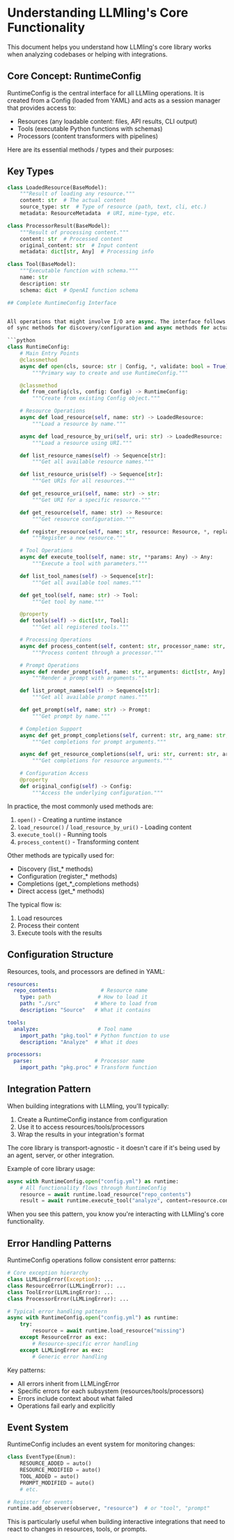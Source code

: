 # Understanding LLMling's Core Functionality

This document helps you understand how LLMling's core library works when analyzing codebases or helping with integrations.

## Core Concept: RuntimeConfig

RuntimeConfig is the central interface for all LLMling operations. It is created from a Config (loaded from YAML) and acts as a session manager that provides access to:
- Resources (any loadable content: files, API results, CLI output)
- Tools (executable Python functions with schemas)
- Processors (content transformers with pipelines)

Here are its essential methods / types and their purposes:

## Key Types

```python
class LoadedResource(BaseModel):
    """Result of loading any resource."""
    content: str  # The actual content
    source_type: str  # Type of resource (path, text, cli, etc.)
    metadata: ResourceMetadata  # URI, mime-type, etc.

class ProcessorResult(BaseModel):
    """Result of processing content."""
    content: str  # Processed content
    original_content: str  # Input content
    metadata: dict[str, Any]  # Processing info

class Tool(BaseModel):
    """Executable function with schema."""
    name: str
    description: str
    schema: dict  # OpenAI function schema

## Complete RuntimeConfig Interface


All operations that might involve I/O are async. The interface follows a consistent pattern
of sync methods for discovery/configuration and async methods for actual operations.

```python
class RuntimeConfig:
    # Main Entry Points
    @classmethod
    async def open(cls, source: str | Config, *, validate: bool = True) -> RuntimeConfig:
        """Primary way to create and use RuntimeConfig."""

    @classmethod
    def from_config(cls, config: Config) -> RuntimeConfig:
        """Create from existing Config object."""

    # Resource Operations
    async def load_resource(self, name: str) -> LoadedResource:
        """Load a resource by name."""

    async def load_resource_by_uri(self, uri: str) -> LoadedResource:
        """Load a resource using URI."""

    def list_resource_names(self) -> Sequence[str]:
        """Get all available resource names."""

    def list_resource_uris(self) -> Sequence[str]:
        """Get URIs for all resources."""

    def get_resource_uri(self, name: str) -> str:
        """Get URI for a specific resource."""

    def get_resource(self, name: str) -> Resource:
        """Get resource configuration."""

    def register_resource(self, name: str, resource: Resource, *, replace: bool = False):
        """Register a new resource."""

    # Tool Operations
    async def execute_tool(self, name: str, **params: Any) -> Any:
        """Execute a tool with parameters."""

    def list_tool_names(self) -> Sequence[str]:
        """Get all available tool names."""

    def get_tool(self, name: str) -> Tool:
        """Get tool by name."""

    @property
    def tools(self) -> dict[str, Tool]:
        """Get all registered tools."""

    # Processing Operations
    async def process_content(self, content: str, processor_name: str, **kwargs):
        """Process content through a processor."""

    # Prompt Operations
    async def render_prompt(self, name: str, arguments: dict[str, Any] | None = None):
        """Render a prompt with arguments."""

    def list_prompt_names(self) -> Sequence[str]:
        """Get all available prompt names."""

    def get_prompt(self, name: str) -> Prompt:
        """Get prompt by name."""

    # Completion Support
    async def get_prompt_completions(self, current: str, arg_name: str, prompt_name: str):
        """Get completions for prompt arguments."""

    async def get_resource_completions(self, uri: str, current: str, arg_name: str = None):
        """Get completions for resource arguments."""

    # Configuration Access
    @property
    def original_config(self) -> Config:
        """Access the underlying configuration."""
```

In practice, the most commonly used methods are:
1. `open()` - Creating a runtime instance
2. `load_resource()` / `load_resource_by_uri()` - Loading content
3. `execute_tool()` - Running tools
4. `process_content()` - Transforming content

Other methods are typically used for:
- Discovery (list_* methods)
- Configuration (register_* methods)
- Completions (get_*_completions methods)
- Direct access (get_* methods)


The typical flow is:
1. Load resources
2. Process their content
3. Execute tools with the results

## Configuration Structure

Resources, tools, and processors are defined in YAML:

```yaml
resources:
  repo_contents:              # Resource name
    type: path               # How to load it
    path: "./src"           # Where to load from
    description: "Source"   # What it contains

tools:
  analyze:                   # Tool name
    import_path: "pkg.tool" # Python function to use
    description: "Analyze"  # What it does

processors:
  parse:                    # Processor name
    import_path: "pkg.proc" # Transform function
```

## Integration Pattern

When building integrations with LLMling, you'll typically:
1. Create a RuntimeConfig instance from configuration
2. Use it to access resources/tools/processors
3. Wrap the results in your integration's format

The core library is transport-agnostic - it doesn't care if it's being used by an agent, server, or other integration.

Example of core library usage:
```python
async with RuntimeConfig.open("config.yml") as runtime:
    # All functionality flows through RuntimeConfig
    resource = await runtime.load_resource("repo_contents")
    result = await runtime.execute_tool("analyze", content=resource.content)
```

When you see this pattern, you know you're interacting with LLMling's core functionality.

## Error Handling Patterns

RuntimeConfig operations follow consistent error patterns:

```python
# Core exception hierarchy
class LLMLingError(Exception): ...
class ResourceError(LLMLingError): ...
class ToolError(LLMLingError): ...
class ProcessorError(LLMLingError): ...

# Typical error handling pattern
async with RuntimeConfig.open("config.yml") as runtime:
    try:
        resource = await runtime.load_resource("missing")
    except ResourceError as exc:
        # Resource-specific error handling
    except LLMLingError as exc:
        # Generic error handling
```

Key patterns:
- All errors inherit from LLMLingError
- Specific errors for each subsystem (resources/tools/processors)
- Errors include context about what failed
- Operations fail early and explicitly


## Event System

RuntimeConfig includes an event system for monitoring changes:

```python
class EventType(Enum):
    RESOURCE_ADDED = auto()
    RESOURCE_MODIFIED = auto()
    TOOL_ADDED = auto()
    PROMPT_MODIFIED = auto()
    # etc.

# Register for events
runtime.add_observer(observer, "resource")  # or "tool", "prompt"
```

This is particularly useful when building interactive integrations that need to
react to changes in resources, tools, or prompts.
